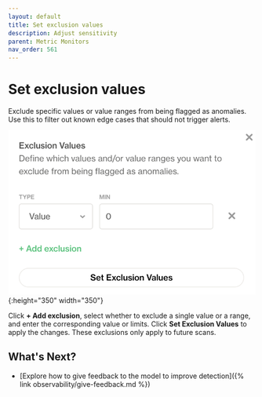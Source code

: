 ```yaml
---
layout: default
title: Set exclusion values
description: Adjust sensitivity
parent: Metric Monitors
nav_order: 561
---
```

# Set exclusion values

Exclude specific values or value ranges from being flagged as anomalies. Use this to filter out known edge cases that should not trigger alerts.

![with-library](/assets/images/exclusion-values.png){:height="350" width="350"}

Click **+ Add exclusion**, select whether to exclude a single value or a range, and enter the corresponding value or limits. Click **Set Exclusion Values** to apply the changes. These exclusions only apply to future scans.

## What's Next?

- [Explore how to give feedback to the model to improve detection]({% link observability/give-feedback.md %})